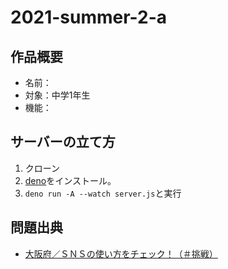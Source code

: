 # 2021-summer-2-a

## 作品概要

- 名前：
- 対象：中学1年生
- 機能：

## サーバーの立て方

1. クローン
2. [deno](https://deno.land/)をインストール。
3. `deno run -A --watch server.js`と実行

## 問題出典

- [大阪府／ＳＮＳの使い方をチェック！（＃挑戦）](https://www.pref.osaka.lg.jp/koseishonen/osaka_sns/tyousen.html)
